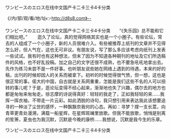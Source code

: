 ワンピースのエロス在线中文国产卡二卡三卡4卡分类

《/内/部/观/看/地/址👉http://d8s8.com》--

ワンピースのエロス在线中文国产卡二卡三卡4卡分类　　“《失乐园》总不能和它们相比吧。”
　　逛久了论坛，真的觉得网络其实也是一个小圈子。有些论坛，常去的人组成了一个小圈子，新的人员很难介入。有些被推荐上纸刊的文章并不见得怎么好，但人气在，这也无可非议。有朋友说，写了那么多应该考虑向纸刊上发表一些试试。我有时也有这种想法，但末了因为不知道各种期刊的地址及它们所选稿件的风格，也不好乱投稿。加之自己的文字还很不成熟，也不要急吼吼地拿出去。先作为练习未尝不是一件好事。也听朋友说些她在网络上遇到的待遇，本来约好的稿，出刊的时候却因人的关系而被拿下。初听的时候觉得很气愤，但一想，这也是很正常的事。偌大的中国，自古就是关系网重重，怎能是我们这些不名的人可以扭转的事儿呢？于是，逛论坛变得不经心起来，渐渐地也失了兴趣，偶尔去的地方也都是匆匆来匆匆走。徐志摩的诗说得真好：轻轻的我走了，正如我轻轻的来……我挥一挥衣袖，不带走一片云彩。如此洒脱的诗句，我只想引用来表达我此该想要追寻的一种淡了尘世的感怀，一种飘飘奈我何的心态。再如：寻梦？撑一支长蒿，向青草更青处漫溯，满载一船星辉，在星辉斑斓里放歌。但我不能放歌，悄悄是别离的笙箫，夏虫也为我沉默，沉默是今晚的康桥……我想说，沉默是我今生的乐章。





ワンピースのエロス在线中文国产卡二卡三卡4卡分类
